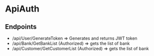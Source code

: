 # ApiAuth

## Endpoints
* /api/User/GenerateToken => Generates and returns JWT token
* /api/Bank/GetBankList (Authorized) => gets the list of bank
* /api/Customer/GetCustomerList (Authorized) => gets the list of bank